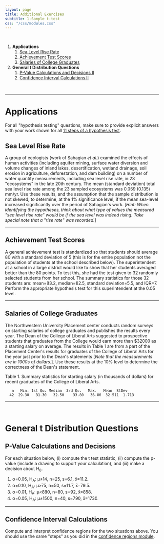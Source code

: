 ```yaml
---
layout: page
title: Additional Exercises
subtitle: 1-Sample t-test
css: "/css/modules.css"
---
```


&nbsp;

1. **Applications**
    1. [Sea Level Rise Rate](#sea-level-rise-rate)
    1. [Achievement Test Scores](#achievement-test-scores)
    1. [Salaries of College Graduates](#salaries-of-college-graduates)
1. **General t Distribution Questions**
    1. [P-Value Calculations and Decisions II](#p-value-calculations-and-decisions-ii)
    1. [Confidence Interval Calculations II](#confidence-interval-calculations-ii)

&nbsp;

----

# Applications

<div class="alert alert-success">For all "hypothesis testing" questions, make sure to provide explicit answers with your work shown for all <a href="../11-steps">11 steps of a hypothesis test</a>.
</div>

## Sea Level Rise Rate
A group of ecologists (work of Sahagian *et al.*) examined the effects of human activities (including aquifer mining, surface water diversion and volume changes of inland lakes, desertification, wetland drainage, soil erosion in agriculture, deforestation, and dam building) on a number of water quantity measurements, including sea level rise rate, in 23 "ecosystems" in the late 20th century. The mean (standard deviation) total sea level rise rate among the 23 sampled ecosystems was 0.059 (0.135) mm/yr. Use these results, and the assumption that the sample distribution is not skewed, to determine, at the 1% significance level, if the mean sea-level increased significantly over the period of Sahagian's work. [*Hint: When identifying the hypotheses, think about what type of values the measured "sea level rise rate" would be if the sea level was indeed rising. Take special note that a "rise rate" was recorded.*]

----

## Achievement Test Scores
A general achievement test is standardized so that students should average 80 with a standard deviation of 5 (this is for the entire population not the population of students at the school described below). The superintendent at a school in a large district would like to show that her students averaged better than the 80 points. To test this, she had the test given to 32 randomly selected students from her school. The summary statistics for those 32 students are: mean=83.2, median=82.5, standard deviation=5.5, and IQR=7. Perform the appropriate hypothesis test for this superintendent at the 0.05 level.

----

## Salaries of College Graduates
The Northwestern University Placement center conducts random surveys on starting salaries of college graduates and publishes the results every year. The Dean of the College of Liberal Arts suggested to prospective students that graduates from the College would earn more than $32000 as a starting salary on average. The results in Table 1 are from a part of the Placement Center's results for graduates of the College of Liberal Arts for the year just prior to the Dean's statements [*Note that the measurements are in 1000s of dollars.*]. Use these results at the 10% level to determine the correctness of the Dean's statement.

Table 1. Summary statistics for starting salary (in thousands of dollars) for recent graduates of the College of Liberal Arts.

```
   n   Min. 1st Qu. Median  3rd Qu.   Max.   Mean  StDev
  42  29.30   31.30   32.50    33.80   36.80  32.511  1.713
```

----

&nbsp;

# General t Distribution Questions
## P-Value Calculations and Decisions

For each situation below, (i) compute the t test statistic, (ii) compute the p-value (include a drawing to support your calculation), and (iii) make a decision about H<sub>0</sub>.

1. &alpha;=0.05, H<sub>A</sub>: &mu;&ne;14, n=25, s=6.1, x&#772;=11.2.
1. &alpha;=0.10, H<sub>A</sub>: &mu;>75, n=50, s=11.7, x&#772;=79.5.
1. &alpha;=0.01, H<sub>A</sub>: &mu;<880, n=80, s=92, x&#772;=858.
1. &alpha;=0.05, H<sub>A</sub>: &mu;&ne;1500, n=40, s=790, x&#772;=1730.

----

## Confidence Interval Calculations

Compute and interpret confidence regions for the two situations above. You should use the same "steps" as you did in the [confidence regions module](ConfRegions_CE2).
